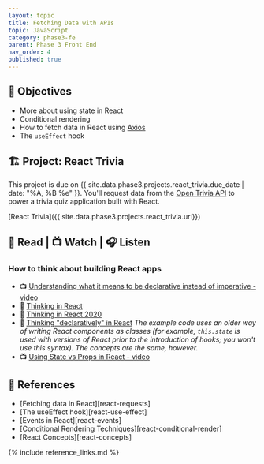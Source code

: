 ```yaml
---
layout: topic
title: Fetching Data with APIs
topic: JavaScript
category: phase3-fe
parent: Phase 3 Front End
nav_order: 4
published: true
---
```


## 🎯 Objectives

- More about using state in React
- Conditional rendering
- How to fetch data in React using [Axios](https://axios-http.com/)
- The `useEffect` hook

## 🏗️ Project: React Trivia

This project is due on {{ site.data.phase3.projects.react_trivia.due_date | date: "%A, %B %e" }}. You'll request data from the [Open Trivia API](https://opentdb.com/) to power a trivia quiz application built with React.

[React Trivia]({{ site.data.phase3.projects.react_trivia.url}})

## 📖 Read | 📺 Watch | 🎧 Listen

### How to think about building React apps

- 📺 [Understanding what it means to be declarative instead of imperative - video](https://youtu.be/E7Fbf7R3x6I)
- 📖 [Thinking in React](hhttps://react.dev/learn/thinking-in-react)
- 📖 [Thinking in React 2020](https://dev.to/laserreindeer/thinking-in-react-the-2020-version-4c18)
- 📖 [Thinking "declaratively" in React](https://daveceddia.com/thinking-statefully/) _The example code uses an older way of writing React components as classes (for example, `this.state` is used with versions of React prior to the introduction of hooks; you won't use this syntax). The concepts are the same, however._
- 📺 [Using State vs Props in React - video](https://www.youtube.com/watch?v=IYvD9oBCuJI)

## 🔖 References

- [Fetching data in React][react-requests]
- [The useEffect hook][react-use-effect]
- [Events in React][react-events]
- [Conditional Rendering Techniques][react-conditional-render]
- [React Concepts][react-concepts]

{% include reference_links.md %}
